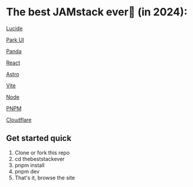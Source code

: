 
# The best JAMstack ever🍦 (in 2024):

[Lucide](https://lucide.dev/)

[Park UI](https://park-ui.com/)

[Panda](https://panda-css.com/)

[React](https://react.dev/)

[Astro](https://astro.build/)

[Vite](https://vitejs.dev/)

[Node](https://nodejs.org/)

[PNPM](https://pnpm.io/)

[Cloudflare](https://www.cloudflare.com/)

## Get started quick

1. Clone or fork this repo
2. cd thebeststackever
3. pnpm install
4. pnpm dev
5. That's it, browse the site

